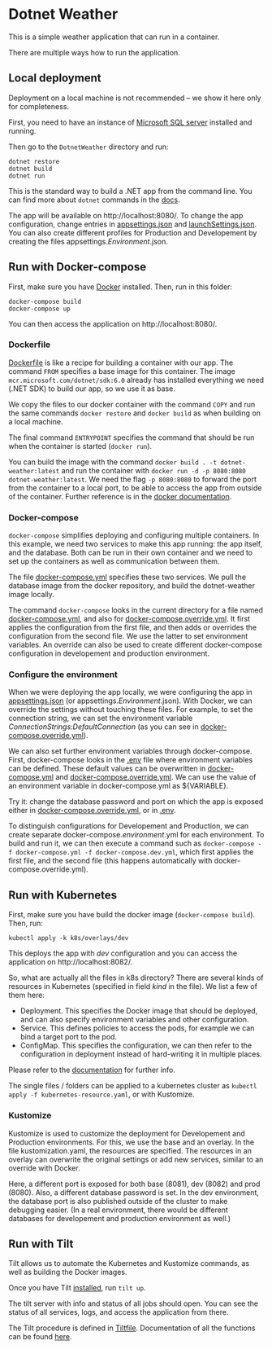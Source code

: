# Dotnet Weather

This is a simple weather application that can run in a container.

There are multiple ways how to run the application.

## Local deployment

Deployment on a local machine is not recommended – we show it here only for completeness.

First, you need to have an instance of [Microsoft SQL server](https://docs.microsoft.com/en-us/sql/database-engine/install-windows/install-sql-server)
installed and running.

Then go to the `DotnetWeather` directory and run:

```
dotnet restore
dotnet build
dotnet run
```

This is the standard way to build a .NET app from the command line. You can find more about `dotnet` commands
in the [docs](https://docs.microsoft.com/en-us/dotnet/core/tools/).

The app will be available on http://localhost:8080/. To change the app configuration, change entries
in [appsettings.json](DotnetWeather/appsettings.json) and [launchSettings.json](DotnetWeather/Properties/launchSettings.json).
You can also create different profiles for Production and Developement by creating the files appsettings.*Environment*.json.

## Run with Docker-compose

First, make sure you have [Docker](https://docs.docker.com/desktop/windows/install/) installed. Then, run in this folder:

```
docker-compose build
docker-compose up
```

You can then access the application on http://localhost:8080/.

### Dockerfile
[Dockerfile](Dockerfile) is like a recipe for building a container with our app.
The command `FROM` specifies a base image for this container. The image `mcr.microsoft.com/dotnet/sdk:6.0` already has
installed everything we need (.NET SDK) to build our app, so we use it as base.

We copy the files to our docker container with the command `COPY` and run the same commands `docker restore` and `docker build` as 
when building on a local machine.

The final command `ENTRYPOINT` specifies the command that should be run when the container is started (`docker run`).

You can build the image with the command `docker build . -t dotnet-weather:latest` and run the container
with `docker run -d -p 8080:8080 dotnet-weather:latest`. We need the flag `-p 8080:8080` to forward the port from the container
to a local port, to be able to access the app from outside of the container.
Further reference is in the [docker documentation](https://docs.docker.com/engine/reference/commandline/docker/).

### Docker-compose

`docker-compose` simplifies deploying and configuring multiple containers. In this example, we need two services to make
this app running: the app itself, and the database. Both can be run in their own container and we need to set up the containers
as well as communication between them.

The file [docker-compose.yml](docker-compose.yml) specifies these two services. We pull the database image from the docker repository,
and build the dotnet-weather image locally.

The command `docker-compose` looks in the current directory for a file named [docker-compose.yml](docker-compose.yml), and also for
[docker-compose.override.yml](docker-compose.override.yml). It first applies the configuration from the first file, and then adds or overrides
the configuration from the second file. We use the latter to set environment variables. An override can also be used to
create different docker-compose configuration in developement and production environment.

### Configure the environment

When we were deploying the app locally, we were configuring the app in [appsettings.json](DotnetWeather/appsettings.json)
(or appsettings.*Environment*.json).
With Docker, we can override the settings without touching these files. For example, to set the connection string, we can set the
environment variable *ConnectionStrings:DefaultConnection* (as you can see in [docker-compose.override.yml](docker-compose.override.yml)).

We can also set further environment variables through docker-compose. First, docker-compose looks in the [.env](.env) file
where environment variables can be defined. These default values can be overwritten in [docker-compose.yml](docker-compose.yml) and
[docker-compose.override.yml](docker-compose.override.yml). We can use the value of an environment variable in docker-compose.yml as
${VARIABLE}.

Try it: change the database password and port on which the app is exposed either in [docker-compose.override.yml](docker-compose.override.yml),
or in [.env](.env).

To distinguish configurations for Developement and Production, we can create separate docker-compose.*environment*.yml for each environment.
To build and run it, we can then execute a command such as `docker-compose -f docker-compose.yml -f docker-compose.dev.yml`, which first applies
the first file, and the second file (this happens automatically with docker-compose.override.yml).

## Run with Kubernetes

First, make sure you have build the docker image (`docker-compose build`). Then, run:

```
kubectl apply -k k8s/overlays/dev
```

This deploys the app with *dev* configuration and you can access the application on http://localhost:8082/.

So, what are actually all the files in k8s directory? There are several kinds of resources in Kubernetes (specified in field
*kind* in the file). We list a few of them here:

- Deployment. This specifies the Docker image that should be deployed, and can also specify environment variables and other configuration.
- Service. This defines policies to access the pods, for example we can bind a target port to the pod.
- ConfigMap. This specifies the configuration, we can then refer to the configuration in deployment instead of hard-writing it in multiple places.

Please refer to the [documentation](https://kubernetes.io/docs/concepts/overview/) for further info.

The single files / folders can be applied to a kubernetes cluster as `kubectl apply -f kubernetes-resource.yaml`, or with Kustomize.

### Kustomize

Kustomize is used to customize the deployment for Developement and Production environments. For this, we use the base and an overlay.
In the file kustomization.yaml, the resources are specified. The resources in an overlay can overwrite the original settings or add new services,
similar to an override with Docker.

Here, a different port is exposed for both base (8081), dev (8082) and prod (8080). Also, a different database password is set.
In the dev environment, the database port is also published outside of the cluster to make debugging easier. (In a real environment,
there would be different databases for developement and production environment as well.)

## Run with Tilt

Tilt allows us to automate the Kubernetes and Kustomize commands, as well as building the Docker images.

Once you have Tilt [installed](https://docs.tilt.dev/install.html), run `tilt up`.

The tilt server with info and status of all jobs should open. You can see the status of all services, logs, and access the application
from there.

The Tilt procedure is defined in [Tiltfile](Tiltfile). Documentation of all the functions can be found [here](https://docs.tilt.dev/api.html).